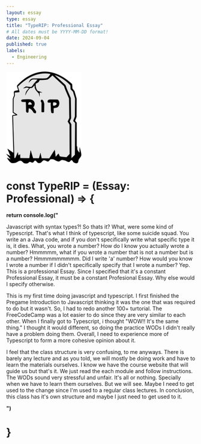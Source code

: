 ```yaml
---
layout: essay
type: essay
title: "TypeRIP: Professional Essay"
# All dates must be YYYY-MM-DD format!
date: 2024-09-04
published: true
labels:
  - Engineering
---
```


<img width="200px" class="rounded float-start pe-4" src="../img/RIP.png">

  # const TypeRIP =  (Essay: Professional) => {
  **return console.log("**
  
  Javascript with syntax types?! So thats it? What, were some kind of Typescript. 
  That's what I think of typescript, like some suicide squad. You write an a Java code, 
  and if you don't specifically write what specific type it is, it dies. What, you wrote       a number? 
  How do I know you actually wrote a number? Hmmmmm, what if you wrote a number that is        not a number 
  but is a number? Hmmmmmmmmm. Did I write 'a' number? How would you know I wrote a            number if I didn't
  specifically specify that I wrote a number? Yep. This is a professional Essay. Since I       specified that it's a constant Professional Essay, it must be a constant Profesional Essay. Why else would I specify otherwise.

This is my first time doing javascript and typescript. I first finished the Pregame Introduction to Javascript thinking it was the one that was required to do but it wasn't. So,  I had to redo another 100+ turtorial. The FreeCodeCamp was a lot easier to do since they are very similar to each other. When I finally got to Typescript, i thought "WOW!! It's the same thing." I thought it would different, so  doing the practice WODs I didn't really have a problem doing them. Overall, I need to experience more of Typescript to form a more cohesive opinion about it. 

I feel that the class structure is very confusing, to me anyways. There is barely any lecture and as you told, we will mostly be doing work and have to learn the materials ourselves. I know we have the course website that will guide us but that's it. We just read the each module and follow instructions. The WODs  sound very stressful and unfair. It's all or nothing. Specially when we have to learn them ourselves. But we will see. Maybe I need to get used to the change since I'm used to a regular class lectures. In conclusion, this class has it's own structure and maybe I just need to get used to it. 

__")__
  # }



